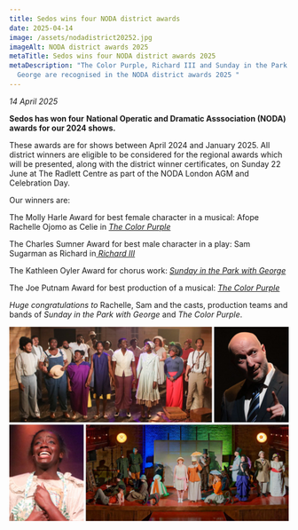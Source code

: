 ```yaml
---
title: Sedos wins four NODA district awards
date: 2025-04-14
image: /assets/nodadistrict20252.jpg
imageAlt: NODA district awards 2025
metaTitle: Sedos wins four NODA district awards 2025
metaDescription: "The Color Purple, Richard III and Sunday in the Park with
  George are recognised in the NODA district awards 2025 "
---
```

*14 April 2025*

**Sedos has won four** **National Operatic and Dramatic Asssociation (NODA) awards for our 2024 shows.** 

These awards are for shows between April 2024 and January 2025. All district winners are eligible to be considered for the regional awards which will be presented, along with the district winner certificates, on Sunday 22 June at The Radlett Centre as part of the NODA London AGM and Celebration Day.

Our winners are:

The Molly Harle Award for best female character in a musical: Afope Rachelle Ojomo as Celie in *[The Color Purple](https://www.sedos.co.uk/shows/2024-the-color-purple)*

The Charles Sumner Award for best male character in a play: Sam Sugarman as Richard in[ *Richard III*](https://www.sedos.co.uk/shows/2024-richard-iii)

The Kathleen Oyler Award for chorus work: *[Sunday in the Park with George](https://www.sedos.co.uk/shows/2024-sunday-in-the-park-with-george)*

The Joe Putnam Award for best production of a musical: *[The Color Purple](https://www.sedos.co.uk/shows/2024-the-color-purple)*

*Huge congratulations to* Rachelle, Sam and the casts, production teams and bands of *Sunday in the Park with George* and *The Color Purple*. 

![NODA district awards](/assets/nodadistrict20252.jpg "Our 2025 NODA district award winners")